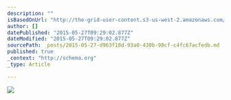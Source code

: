 ```yaml
---
description: ""
isBasedOnUrl: "http://the-grid-user-content.s3-us-west-2.amazonaws.com/1c05117a-319e-4fda-84e7-0fed4aacfd9d.jpg"
author: []
datePublished: "2015-05-27T09:29:02.877Z"
dateModified: "2015-05-27T09:29:02.877Z"
sourcePath: _posts/2015-05-27-d963f18d-93a0-430b-98cf-c4fc67acfedb.md
published: true
_context: "http://schema.org"
_type: Article

---
```

![](http://the-grid-user-content.s3-us-west-2.amazonaws.com/1c05117a-319e-4fda-84e7-0fed4aacfd9d.jpg)